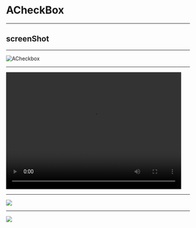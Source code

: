 # ACheckBox

---

## screenShot

---
![ACheckbox](http://ww1.sinaimg.cn/large/b45f56f6gw1f6rvenbuhhg205008w4qp.gif)

---

<video width="480" height="320" controls>
<source src="movie.mp4">
</video>

---
![](http://ww4.sinaimg.cn/mw690/b45f56f6gw1f6ucv75nsfj20u01hc76z.jpg)

---

![](http://ww1.sinaimg.cn/mw690/b45f56f6gw1f6ucwd8e9yj20u01hcwh8.jpg)
